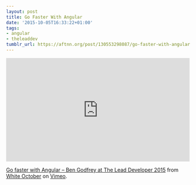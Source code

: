 ```yaml
---
layout: post
title: Go Faster With Angular
date: '2015-10-05T16:33:22+01:00'
tags:
- angular
- theleaddev
tumblr_url: https://aftnn.org/post/130553298087/go-faster-with-angular
---
```

<iframe src="https://player.vimeo.com/video/139870422" width="500" height="281" frameborder="0" webkitallowfullscreen mozallowfullscreen allowfullscreen></iframe>

<p><a href="https://vimeo.com/139870422">Go faster with Angular – Ben Godfrey at The Lead Developer 2015</a> from <a href="https://vimeo.com/whiteoctober">White October</a> on <a href="https://vimeo.com">Vimeo</a>.</p>

